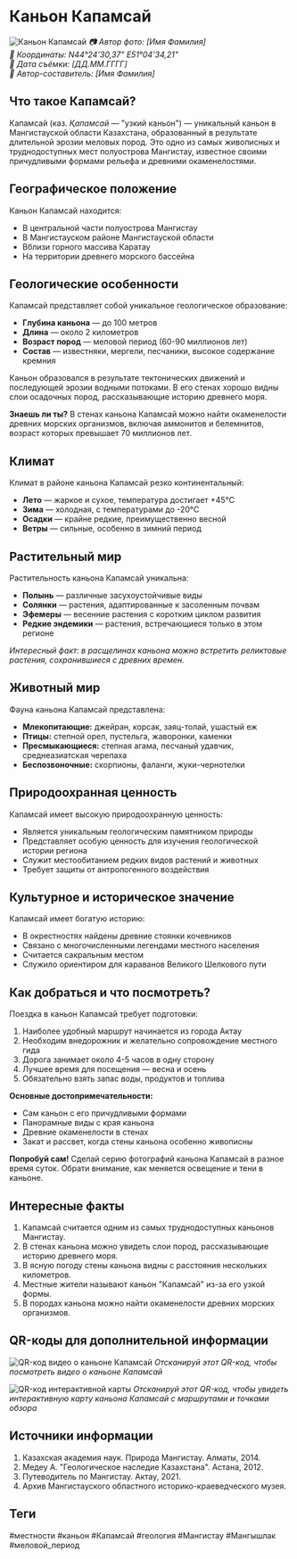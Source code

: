 # Каньон Капамсай

![Каньон Капамсай](../assets/images/locations/kapamsay.jpg)
*📷 Автор фото: [Имя Фамилия]*  
*📍 Координаты: N44°24'30,37" E51°04'34,21"*  
*📆 Дата съёмки: [ДД.ММ.ГГГГ]*  
*👤 Автор-составитель: [Имя Фамилия]*

## Что такое Капамсай?

Капамсай (каз. *Қапамсай* — "узкий каньон") — уникальный каньон в Мангистауской области Казахстана, образованный в результате длительной эрозии меловых пород. Это одно из самых живописных и труднодоступных мест полуострова Мангистау, известное своими причудливыми формами рельефа и древними окаменелостями.

## Географическое положение

Каньон Капамсай находится:
- В центральной части полуострова Мангистау
- В Мангистауском районе Мангистауской области
- Вблизи горного массива Каратау
- На территории древнего морского бассейна

## Геологические особенности

Капамсай представляет собой уникальное геологическое образование:

- **Глубина каньона** — до 100 метров
- **Длина** — около 2 километров
- **Возраст пород** — меловой период (60-90 миллионов лет)
- **Состав** — известняки, мергели, песчаники, высокое содержание кремния

Каньон образовался в результате тектонических движений и последующей эрозии водными потоками. В его стенах хорошо видны слои осадочных пород, рассказывающие историю древнего моря.

**Знаешь ли ты?**
В стенах каньона Капамсай можно найти окаменелости древних морских организмов, включая аммонитов и белемнитов, возраст которых превышает 70 миллионов лет.

## Климат

Климат в районе каньона Капамсай резко континентальный:

- **Лето** — жаркое и сухое, температура достигает +45°C
- **Зима** — холодная, с температурами до -20°C
- **Осадки** — крайне редкие, преимущественно весной
- **Ветры** — сильные, особенно в зимний период

## Растительный мир

Растительность каньона Капамсай уникальна:

- **Полынь** — различные засухоустойчивые виды
- **Солянки** — растения, адаптированные к засоленным почвам
- **Эфемеры** — весенние растения с коротким циклом развития
- **Редкие эндемики** — растения, встречающиеся только в этом регионе

*Интересный факт: в расщелинах каньона можно встретить реликтовые растения, сохранившиеся с древних времен.*

## Животный мир

Фауна каньона Капамсай представлена:

- **Млекопитающие:** джейран, корсак, заяц-толай, ушастый еж
- **Птицы:** степной орел, пустельга, жаворонки, каменки
- **Пресмыкающиеся:** степная агама, песчаный удавчик, среднеазиатская черепаха
- **Беспозвоночные:** скорпионы, фаланги, жуки-чернотелки

## Природоохранная ценность

Капамсай имеет высокую природоохранную ценность:

- Является уникальным геологическим памятником природы
- Представляет особую ценность для изучения геологической истории региона
- Служит местообитанием редких видов растений и животных
- Требует защиты от антропогенного воздействия

## Культурное и историческое значение

Капамсай имеет богатую историю:

- В окрестностях найдены древние стоянки кочевников
- Связано с многочисленными легендами местного населения
- Считается сакральным местом
- Служило ориентиром для караванов Великого Шелкового пути

## Как добраться и что посмотреть?

Поездка в каньон Капамсай требует подготовки:

1. Наиболее удобный маршрут начинается из города Актау
2. Необходим внедорожник и желательно сопровождение местного гида
3. Дорога занимает около 4-5 часов в одну сторону
4. Лучшее время для посещения — весна и осень
5. Обязательно взять запас воды, продуктов и топлива

**Основные достопримечательности:**
- Сам каньон с его причудливыми формами
- Панорамные виды с края каньона
- Древние окаменелости в стенах
- Закат и рассвет, когда стены каньона особенно живописны

**Попробуй сам!**
Сделай серию фотографий каньона Капамсай в разное время суток. Обрати внимание, как меняется освещение и тени в каньоне.

## Интересные факты

1. Капамсай считается одним из самых труднодоступных каньонов Мангистау.
2. В стенах каньона можно увидеть слои пород, рассказывающие историю древнего моря.
3. В ясную погоду стены каньона видны с расстояния нескольких километров.
4. Местные жители называют каньон "Капамсай" из-за его узкой формы.
5. В породах каньона можно найти окаменелости древних морских организмов.

## QR-коды для дополнительной информации

![QR-код видео о каньоне Капамсай](../assets/qr_kapamsay_video.png)
*Отсканируй этот QR-код, чтобы посмотреть видео о каньоне Капамсай*

![QR-код интерактивной карты](../assets/qr_kapamsay_map.png)
*Отсканируй этот QR-код, чтобы увидеть интерактивную карту каньона Капамсай с маршрутами и точками обзора*

## Источники информации

1. Казахская академия наук. Природа Мангистау. Алматы, 2014.
2. Медеу А. "Геологическое наследие Казахстана". Астана, 2012.
3. Путеводитель по Мангистау. Актау, 2021.
4. Архив Мангистауского областного историко-краеведческого музея.

## Теги

#местности #каньон #Капамсай #геология #Мангистау #Мангышлак #меловой_период

